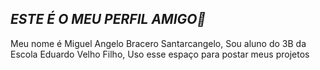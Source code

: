 ## *ESTE É O MEU PERFIL AMIGO🖖*
Meu nome é Miguel Angelo Bracero Santarcangelo,
Sou aluno do 3B da Escola Eduardo Velho Filho,
Uso esse espaço para postar meus projetos
<!--
**miguelangelo2007/miguelangelo2007** is a ✨ _special_ ✨ repository because its `README.md` (this file) appears on your GitHub profile.

Here are some ideas to get you started:

- 🔭 I’m currently working on ...
- 🌱 I’m currently learning ...
- 👯 I’m looking to collaborate on ...
- 🤔 I’m looking for help with ...
- 💬 Ask me about ...
- 📫 How to reach me: ...
- 😄 Pronouns: ...
- ⚡ Fun fact: ...
-->
